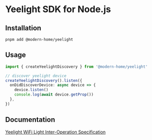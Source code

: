 # Yeelight SDK for Node.js

## Installation

```shell
pnpm add @modern-home/yeelight
```

## Usage

```ts
import { createYeelightDiscovery } from '@modern-home/yeelight'

// discover yeelight device
createYeelightDiscovery().listen({
  onDidDiscoverDevice: async device => {
    device.listen()
    console.log(await device.getProp())
  },
})
```

## Documentation

[Yeelight WiFi Light Inter-Operation Specification](https://www.yeelight.com/download/Yeelight_Inter-Operation_Spec.pdf)

